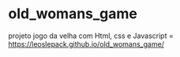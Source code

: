 # old_womans_game
 projeto jogo da velha com Html, css e Javascript = https://leoslepack.github.io/old_womans_game/
